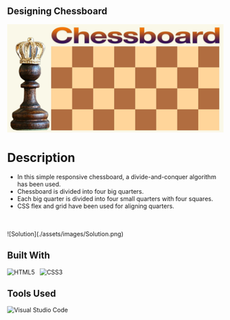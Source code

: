 
## Designing Chessboard 

![Banner](./assets/images/Background.webp)

# Description

* In this simple responsive chessboard, a divide-and-conquer algorithm has been used. 
* Chessboard is divided into four big quarters.
* Each big quarter is divided into four small quarters with four squares.
* CSS flex and grid have been used for aligning quarters.
</br>
</br>
![Solution](./assets/images/Solution.png)

## Built With

![HTML5](https://img.shields.io/badge/html5-%23E34F26.svg?style=for-the-badge&logo=html5&logoColor=white) &nbsp;  ![CSS3](https://img.shields.io/badge/css3-%231572B6.svg?style=for-the-badge&logo=css3&logoColor=white)

## Tools Used

![Visual Studio Code](https://img.shields.io/badge/VS%20Code-0078d7.svg?style=for-the-badge&logo=visual-studio-code&logoColor=white)
